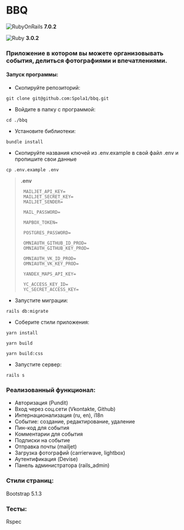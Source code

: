 # BBQ

![RubyOnRails](https://img.shields.io/badge/Ruby_on_Rails-CC0000?style=for-the-badge&logo=ruby-on-rails&logoColor=white)
**7.0.2**


![Ruby](https://img.shields.io/badge/Ruby-CC0000?style=for-the-badge&logo=ruby-on-rails&logoColor=white) 
**3.0.2**

### Приложение в котором вы можете организовывать события, делиться фотографиями и впечатлениями.


#### Запуск программы:

* Скопируйте репозиторий:

```
git clone git@github.com:Spola1/bbq.git
```

* Войдите в папку с программой:

```
cd ./bbq
```

* Установите библиотеки:

```
bundle install
```

* Cкопируйте названия ключей из .env.example в свой файл .env и пропишите свои данные

```
cp .env.example .env
```

>__.env__
>```
>  MAILJET_API_KEY=
>  MAILJET_SECRET_KEY=
>  MAILJET_SENDER=
>
>  MAIL_PASSWORD=
>
>  MAPBOX_TOKEN=
>
>  POSTGRES_PASSWORD=
>
>  OMNIAUTH_GITHUB_ID_PROD=
>  OMNIAUTH_GITHUB_KEY_PROD=
>
>  OMNIAUTH_VK_ID_PROD=
>  OMNIAUTH_VK_KEY_PROD=
>
>  YANDEX_MAPS_API_KEY=
>
>  YC_ACCESS_KEY_ID=
>  YC_SECRET_ACCESS_KEY=
>```

* Запустите миграции:

```
rails db:migrate
```

* Соберите стили приложения:

```
yarn install
```

```
yarn build
```

```
yarn build:css
```

* Запустите сервер:

```
rails s
```


### Реализованный функционал:

- Авторизация (Pundit)
- Вход через соц.сети (Vkontakte, Github)
- Интернационализация (ru, en), i18n
- Событие: создание, редактирование, удаление
- Пин-код для события
- Комментарии для события
- Подписки на событие
- Отправка почты (mailjet)
- Загрузка фотографий (carrierwave, lightbox)
- Аутентификация (Devise)
- Панель администратора (rails_admin)

### Стили страниц: 

Bootstrap 5.1.3

### Тесты:

Rspec
